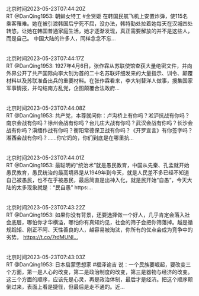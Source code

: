 北京时间2023-05-23T07:44:20Z<br>RT @DanQing1953: 朝鲜女特工 #金贤姬 在韩国民航飞机上安置炸弹，使115名乘客罹难。她在被引渡韩国后宁死不屈，没办法，韩特勤处拉着她每天在汉城四处转悠，让她在韩国普通家庭生活，她才逐渐发现，真正需要解放的并不是这些人，而是自己。
中国大陆的许多人，同样念念不忘…<br><br><br>北京时间2023-05-23T07:44:17Z<br>RT @DanQing1953: 1927年4月6日，张作霖从苏联使馆查获大量绝密文件，并向外界公开了共产国际向李大钊为首的二十名苏联奸细发来的大量指示、训令、颠覆材料以及苏联准备出兵的重要材料。在张作霖看来，李大钊替洋人做事，搜集国家军事情报，并勾结南方乱党，企图颠覆合法政府…<br><br><br>北京时间2023-05-23T07:44:08Z<br>RT @DanQing1953: 共产党，本尊就问你：卢沟桥上有你吗？淞沪抗战有你吗？南京会战有你吗？徐州会战有你吗？台儿庄大战有你吗？武汉会战有你吗？长沙会战有你吗？滇缅作战有你吗？衡阳常德保卫战有你吗？《开罗宣言》有你签字吗？湘西会战有你吗？……你它妈的，你们到底是在哪里抗…<br><br><br>北京时间2023-05-23T07:44:01Z<br>RT @DanQing1953: 最聪明的“统治术”就是愚民教育，中国从先秦、孔孟就开始愚民教育，愚民统治的最高境界是从1949年到今天，就是人民差不多已经不知道自己被愚民，也不在乎被愚民，最后简直是出神入化，就是民开始“自愚”，今天大陆的太多现象就是：“民自愚” https:…<br><br><br>北京时间2023-05-23T07:43:22Z<br>RT @DanQing1953: 如果你没有背景，还要选择做一个好人，几乎肯定会落入社会底层，哪怕你才华横溢，哪怕你有真知灼见，社会的筛子会把你筛落掉。越是循规蹈矩、刚正不阿、天性善良的人，越容易被淘汰，你所有的优点会成为竞争中的劣势。 https://t.co/7rdMUNI…<br><br><br>北京时间2023-05-23T07:43:03Z<br>RT @DanQing1953: 日本启蒙思想家 #福泽谕吉 说：一个民族要崛起，要改变三个方面，第一是人心的改变，第二是政治制度的改变，第三是器物与经济的改变。这三个方面的顺序，应该先是心灵，再是政治体制，最后才是经济。把这个顺序颠倒过来，表面上看是捷径，但最后是走不通的。近…<br><br><br>